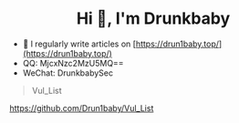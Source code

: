 <h1 align="center">Hi 👋, I'm Drunkbaby</h1>

- 📝 I regularly write articles on [https://drun1baby.top/](https://drun1baby.top/)
- QQ: MjcxNzc2MzU5MQ==
- WeChat: DrunkbabySec

> Vul_List

https://github.com/Drun1baby/Vul_List
